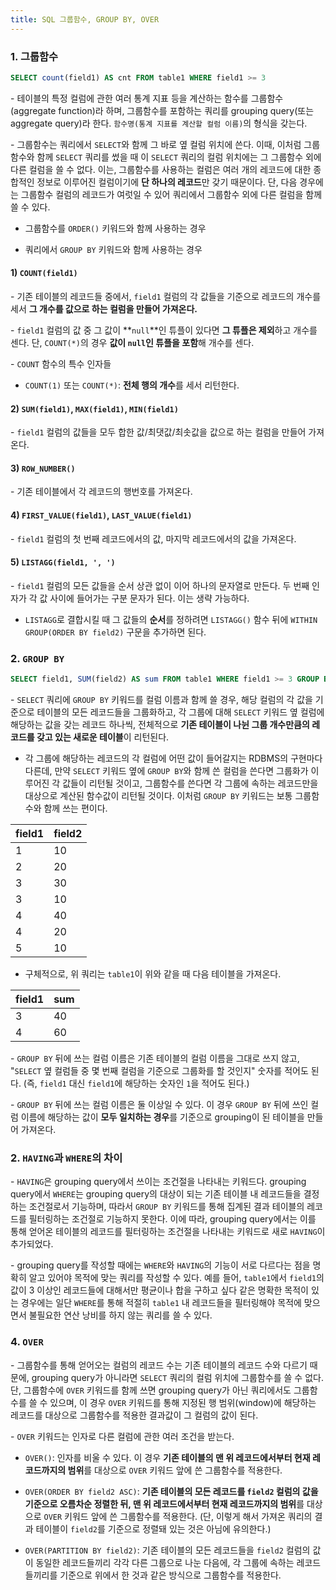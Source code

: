 ```yaml
---
title: SQL 그룹함수, GROUP BY, OVER
---
```




### 1. 그룹함수

```sql
SELECT count(field1) AS cnt FROM table1 WHERE field1 >= 3
```

\- 테이블의 특정 컬럼에 관한 여러 통계 지표 등을 계산하는 함수를 그룹함수(aggregate function)라 하며, 그룹함수를 포함하는 쿼리를 grouping query(또는 aggregate query)라 한다. `함수명(통계 지표를 계산할 컬럼 이름)`의 형식을 갖는다.

\- 그룹함수는 쿼리에서 `SELECT`와 함께 그 바로 옆 컬럼 위치에 쓴다. 이때, 이처럼 그룹함수와 함께 `SELECT` 쿼리를 썼을 때 이 `SELECT` 쿼리의 컬럼 위치에는 그 그룹함수 외에 다른 컬럼을 쓸 수 없다. 이는, 그룹함수를 사용하는 컬럼은 여러 개의 레코드에 대한 종합적인 정보로 이루어진 컬럼이기에 **단 하나의 레코드**만 갖기 때문이다. 단, 다음 경우에는 그룹함수 컬럼의 레코드가 여럿일 수 있어 쿼리에서 그룹함수 외에 다른 컬럼을 함께 쓸 수 있다.

  - 그룹함수를 `ORDER()` 키워드와 함께 사용하는 경우

  - 쿼리에서 `GROUP BY` 키워드와 함께 사용하는 경우

#### 1) `COUNT(field1)`

\- 기존 테이블의 레코드들 중에서, `field1` 컬럼의 각 값들을 기준으로 레코드의 개수를 세서 **그 개수를 값으로 하는 컬럼을 만들어 가져온다.**

\- `field1` 컬럼의 값 중 그 값이 **`null`**인 튜플이 있다면 **그 튜플은 제외**하고 개수를 센다. 단, `COUNT(*)`의 경우 **값이 `null`인 튜플을 포함**해 개수를 센다.

\- `COUNT` 함수의 특수 인자들

  - `COUNT(1)` 또는 `COUNT(*)`: **전체 행의 개수**를 세서 리턴한다.


#### 2) `SUM(field1)`, `MAX(field1)`, `MIN(field1)`

\- `field1` 컬럼의 값들을 모두 합한 값/최댓값/최솟값을 값으로 하는 컬럼을 만들어 가져온다.

#### 3) `ROW_NUMBER()`

\- 기존 테이블에서 각 레코드의 행번호를 가져온다.

#### 4) `FIRST_VALUE(field1)`, `LAST_VALUE(field1)`

\- `field1` 컬럼의 첫 번째 레코드에서의 값, 마지막 레코드에서의 값을 가져온다.


#### 5) `LISTAGG(field1, ', ')`

\- `field1` 컬럼의 모든 값들을 순서 상관 없이 이어 하나의 문자열로 만든다. 두 번째 인자가 각 값 사이에 들어가는 구분 문자가 된다. 이는 생략 가능하다.

- `LISTAGG`로 결합시킬 때 그 값들의 **순서**를 정하려면 `LISTAGG()` 함수 뒤에 `WITHIN GROUP(ORDER BY field2)` 구문을 추가하면 된다.




### 2. `GROUP BY`


```sql
SELECT field1, SUM(field2) AS sum FROM table1 WHERE field1 >= 3 GROUP BY field1 HAVING sum >= 2 ORDER BY field1 
```

\- `SELECT` 쿼리에 `GROUP BY` 키워드를 컬럼 이름과 함께 쓸 경우, 해당 컬럼의 각 값을 기준으로 테이블의 모든 레코드들을 그룹화하고, 각 그룹에 대해 `SELECT` 키워드 옆 컬럼에 해당하는 값을 갖는 레코드 하나씩, 전체적으로 **기존 테이블이 나뉜 그룹 개수만큼의 레코드를 갖고 있는 새로운 테이블**이 리턴된다.

  - 각 그룹에 해당하는 레코드의 각 컬럼에 어떤 값이 들어갈지는 RDBMS의 구현마다 다른데, 만약 `SELECT` 키워드 옆에 `GROUP BY`와 함께 쓴 컬럼을 쓴다면 그룹화가 이루어진 각 값들이 리턴될 것이고, 그룹함수를 쓴다면 각 그룹에 속하는 레코드만을 대상으로 계산된 함수값이 리턴될 것이다. 이처럼 `GROUP BY` 키워드는 보통 그룹함수와 함께 쓰는 편이다.

| field1 | field2 |
|--------|--------|
|   1    |   10   |
|   2    |   20   |
|   3    |   30   |
|   3    |   10   |
|   4    |   40   |
|   4    |   20   |
|   5    |   10   |

  - 구체적으로, 위 쿼리는 `table1`이 위와 같을 때 다음 테이블을 가져온다.

| field1 | sum  |
|--------|------|
|   3    |  40  |
|   4    |  60  |

\- `GROUP BY` 뒤에 쓰는 컬럼 이름은 기존 테이블의 컬럼 이름을 그대로 쓰지 않고, "`SELECT` 옆 컬럼들 중 몇 번째 컬럼을 기준으로 그룹화를 할 것인지" 숫자를 적어도 된다. (즉, `field1` 대신 `field1`에 해당하는 숫자인 `1`을 적어도 된다.)

\- `GROUP BY` 뒤에 쓰는 컬럼 이름은 둘 이상일 수 있다. 이 경우 `GROUP BY` 뒤에 쓰인 컬럼 이름에 해당하는 값이 **모두 일치하는 경우**를 기준으로 grouping이 된 테이블을 만들어 가져온다.


### 2. `HAVING`과 `WHERE`의 차이

\- `HAVING`은 grouping query에서 쓰이는 조건절을 나타내는 키워드다. grouping query에서 `WHERE`는 grouping query의 대상이 되는 기존 테이블 내 레코드들을 결정하는 조건절로서 기능하며, 따라서 `GROUP BY` 키워드를 통해 집계된 결과 테이블의 레코드를 필터링하는 조건절로 기능하지 못한다. 이에 따라, grouping query에서는 이를 통해 얻어온 테이블의 레코드를 필터링하는 조건절을 나타내는 키워드로 새로 `HAVING`이 추가되었다.

\- grouping query를 작성할 때에는 `WHERE`와 `HAVING`의 기능이 서로 다르다는 점을 명확히 알고 있어야 목적에 맞는 쿼리를 작성할 수 있다. 예를 들어, `table1`에서 `field1`의 값이 3 이상인 레코드들에 대해서만 평균이나 합을 구하고 싶다 같은 명확한 목적이 있는 경우에는 일단 `WHERE`를 통해 적절히 `table1` 내 레코드들을 필터링해야 목적에 맞으면서 불필요한 연산 낭비를 하지 않는 쿼리를 쓸 수 있다.


### 4. `OVER`

\- 그룹함수를 통해 얻어오는 컬럼의 레코드 수는 기존 테이블의 레코드 수와 다르기 때문에, grouping query가 아니라면 `SELECT` 쿼리의 컬럼 위치에 그룹함수를 쓸 수 없다. 단, 그룹함수에 `OVER` 키워드를 함께 쓰면 grouping query가 아닌 쿼리에서도 그룹함수를 쓸 수 있으며, 이 경우 `OVER` 키워드를 통해 지정된 행 범위(window)에 해당하는 레코드를 대상으로 그룹함수를 적용한 결과값이 그 컬럼의 값이 된다. 

\- `OVER` 키워드는 인자로 다른 컬럼에 관한 여러 조건을 받는다. 

  - `OVER()`: 인자를 비울 수 있다. 이 경우 **기존 테이블의 맨 위 레코드에서부터 현재 레코드까지의 범위**를 대상으로 `OVER` 키워드 앞에 쓴 그룹함수를 적용한다.

  - `OVER(ORDER BY field2 ASC)`: **기존 테이블의 모든 레코드를 `field2` 컬럼의 값을 기준으로 오름차순 정렬한 뒤, 맨 위 레코드에서부터 현재 레코드까지의 범위**를 대상으로 `OVER` 키워드 앞에 쓴 그룹함수를 적용한다. (단, 이렇게 해서 가져온 쿼리의 결과 테이블이 `field2`를 기준으로 정렬돼 있는 것은 아님에 유의한다.)

  - `OVER(PARTITION BY field2)`: 기존 테이블의 모든 레코드들을 `field2` 컬럼의 값이 동일한 레코드들끼리 각각 다른 그룹으로 나눈 다음에, 각 그룹에 속하는 레코드들끼리를 기준으로 위에서 한 것과 같은 방식으로 그룹함수를 적용한다.
